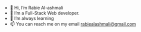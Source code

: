 - 👋 Hi, I’m Rabie Al-ashmali
- 👀 I’m a Full-Stack Web developer. 
- 🌱 I’m always learning
- 📫 You can reach me on my email rabiealashmali@gmail.com

<!---
AL-ASHMALI/AL-ASHMALI is a ✨ special ✨ repository because its `README.md` (this file) appears on your GitHub profile.
You can click the Preview link to take a look at your changes.
--->
